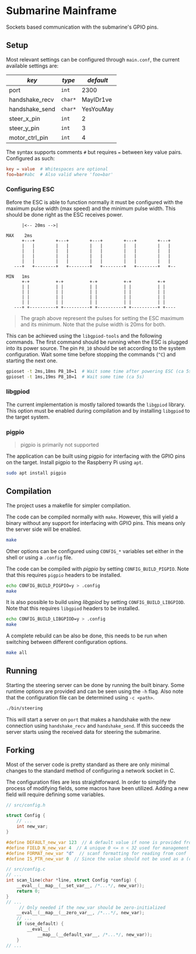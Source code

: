 # Submarine Mainframe

Sockets based communication with the submarine's GPIO pins.

## Setup

Most relevant settings can be configured through `main.conf`, the current
available settings are:

| *key*          | *type*  | *default* |
| -------------- | ------- | --------- |
| port           | `int`   | 2300      |
| handshake_recv | `char*` | MayIDr1ve |
| handshake_send | `char*` | YesYouMay |
| steer_x_pin    | `int`   | 2         |
| steer_y_pin    | `int`   | 3         |
| motor_ctrl_pin | `int`   | 4         |

The syntax supports comments `#` but requires `=` between key value pairs.
Configured as such:

```conf
key = value  # Whitespaces are optional
foo=bar#abc  # Also valid where 'foo=bar'
```

### Configuring ESC

Before the ESC is able to function normally it must be configured with the
maximum pulse width (max speed) and the minimum pulse width. This should be
done right as the ESC receives power.

```text
      |<-- 20ms -->|

MAX    2ms
      +---+        +---+        +---+        +---+        +---+
      |   |        |   |        |   |        |   |        |   |
      |   |        |   |        |   |        |   |        |   |
      |   |        |   |        |   |        |   |        |   |
      |   |        |   |        |   |        |   |        |   |
   ---+   +--------+   +--------+   +--------+   +--------+   +--

MIN   1ms
      +-+          +-+          +-+          +-+          +-+
      | |          | |          | |          | |          | |
      | |          | |          | |          | |          | |
      | |          | |          | |          | |          | |
      | |          | |          | |          | |          | |
   ---+ +----------+ +----------+ +----------+ +----------+ +----
```

> The graph above represent the pulses for setting the ESC maximum and
> its minimum. Note that the pulse width is 20ms for both.

This can be achieved using the `libgpiod-tools` and the following commands.
The first command should be running when the ESC is plugged into its power
source. The pin `P8_10` should be set according to the system configuration.
Wait some time before stopping the commands (`^C`) and starting the next one.

```bash
gpioset -t 2ms,18ms P8_10=1  # Wait some time after powering ESC (ca 5s)
gpioset -t 1ms,19ms P8_10=1  # Wait some time (ca 5s)
```

### libgpiod

The current implementation is mostly tailored towards the `libgpiod` library.
This option must be enabled during compilation and by installing `libgpiod` to
the target system.

### pigpio

> pigpio is primarily not supported

The application can be built using pigpio for interfacing with the GPIO pins on
the target. Install pigpio to the Raspberry Pi using `apt`.

```bash
sudo apt install pigpio
```

## Compilation

The project uses a makefile for simpler compilation.

The code can be compiled normally with `make`. However, this will yield a binary
without any support for interfacing with GPIO pins. This means only the server
side will be enabled.

```bash
make
```

Other options can be configured using `CONFIG_*` variables set either in the
shell or using a `.config` file.

The code can be compiled with *pigpio* by setting `CONFIG_BUILD_PIGPIO`. Note
that this requires `pigpio` headers to be installed.

```bash
echo CONFIG_BUILD_PIGPIO=y > .config
make
```

It is also possible to build using *libgpiod* by setting
`CONFIG_BUILD_LIBGPIOD`. Note that this requires `libgpiod` headers to be
installed.

```bash
echo CONFIG_BUILD_LIBGPIOD=y > .config
make
```

A complete rebuild can be also be done, this needs to be run when switching
between different configuration options.

```bash
make all
```

## Running

Starting the steering server can be done by running the built binary. Some
runtime options are provided and can be seen using the `-h` flag. Also note
that the configuration file can be determined using `-c <path>`.

```bash
./bin/steering
```

This will start a server on `port` that makes a handshake with the new
connection using `handshake_recv` and `handshake_send`. If this succeeds the
server starts using the received data for steering the submarine.

## Forking

Most of the server code is pretty standard as there are only minimal changes to
the standard method of configuring a network socket in C.

The configuration files are less straightforward. In order to simplify the
process of modifying fields, some macros have been utilized. Adding a new field
will require defining some variables.

```c
// src/config.h

struct Config {
    // ...
    int new_var;
}

#define DEFAULT_new_var 123  // A default value if none is provided from conf
#define FIELD_N_new_var 4  // A unique 0 <= n < 32 used for management
#define FORMAT_new_var "d"  // scanf formatting for reading from conf
#define IS_PTR_new_var 0  // Since the value should not be used as a (char *)
```

```c
// src/config.c
// ...
int scan_line(char *line, struct Config *config) {
    __eval__(__map__(__set_var__, /*...*/, new_var));
    return 0;
}
// ...
     // Only needed if the new_var should be zero-initialized
    __eval__(__map__(__zero_var__, /*...*/, new_var);
    // ...
    if (use_default) {
        __eval__(
            __map__(__default_var__, /*...*/, new_var));
    }
// ...
```
